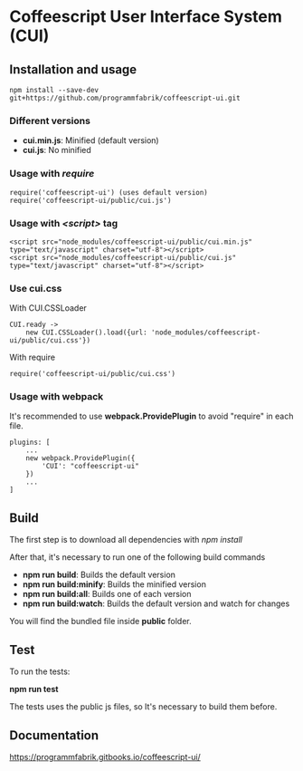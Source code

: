 # Coffeescript User Interface System (CUI)

## Installation and usage

    npm install --save-dev git+https://github.com/programmfabrik/coffeescript-ui.git

### Different versions

- **cui.min.js**: Minified (default version)     
- **cui.js**: No minified

### Usage with *require*

    require('coffeescript-ui') (uses default version)
    require('coffeescript-ui/public/cui.js')
        
### Usage with *\<script\>* tag
 
    <script src="node_modules/coffeescript-ui/public/cui.min.js" type="text/javascript" charset="utf-8"></script>
    <script src="node_modules/coffeescript-ui/public/cui.js" type="text/javascript" charset="utf-8"></script>
  
### Use cui.css

With CUI.CSSLoader

    CUI.ready ->
        new CUI.CSSLoader().load({url: 'node_modules/coffeescript-ui/public/cui.css'})

With require
        
    require('coffeescript-ui/public/cui.css')

### Usage with webpack

It's recommended to use **webpack.ProvidePlugin** to avoid "require" in each file.

    plugins: [
        ...
        new webpack.ProvidePlugin({
            'CUI': "coffeescript-ui"
        })
        ...
    ] 
  
## Build

The first step is to download all dependencies with *npm install*

After that, it's necessary to run one of the following build commands 

- **npm run build**: Builds the default version
- **npm run build:minify**: Builds the minified version
- **npm run build:all**: Builds one of each version
- **npm run build:watch**: Builds the default version and watch for changes

You will find the bundled file inside **public** folder.

## Test

To run the tests:

**npm run test**

The tests uses the public js files, so It's necessary to build them before.

## Documentation

https://programmfabrik.gitbooks.io/coffeescript-ui/
